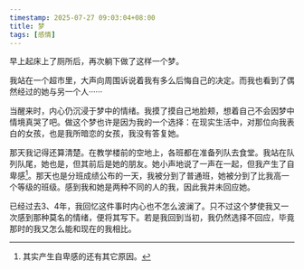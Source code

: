 ```yaml
---
timestamp: 2025-07-27 09:03:04+08:00
title: 梦
tags: [感情]
---
```


早上起床上了厕所后，再次躺下做了这样一个梦。

我站在一个超市里，大声向周围诉说着我有多么后悔自己的决定。而我也看到了偶然经过的她与另一个人······

当醒来时，内心仍沉浸于梦中的情绪。我摸了摸自己地脸颊，想着自己不会因梦中情境真哭了吧。做这个梦也许是因为我的一个选择：在现实生活中，对那位向我表白的女孩，也是我所暗恋的女孩，我没有答复她。

那天我记得还算清楚。在教学楼前的空地上，各班都在准备列队去食堂。我站在队列队尾，她也是，但其前后是她的朋友。她小声地说了一声在一起，但我产生了自卑感[^1]。那天也是分班成绩公布的一天，我被分到了普通班，她被分到了比我高一个等级的班级。感到我和她是两种不同的人的我，因此我并未回应她。

已经过去3、4年，我回忆这件事时内心也不怎么波澜了。只不过这个梦使我又一次感到那种莫名的情绪，便将其写下。若是我回到当初，我仍然选择不回应，毕竟那时的我又怎么能和现在的我相比。

[^1]: 其实产生自卑感的还有其它原因。
